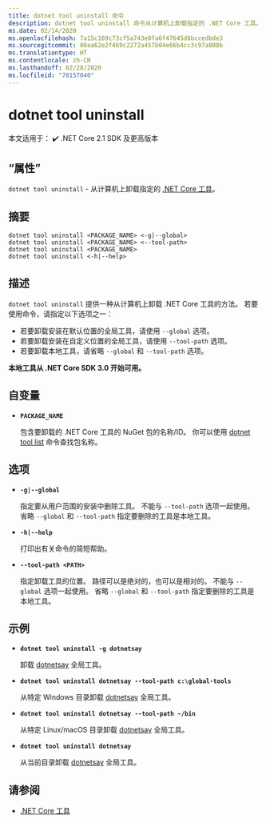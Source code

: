 ```yaml
---
title: dotnet tool uninstall 命令
description: dotnet tool uninstall 命令从计算机上卸载指定的 .NET Core 工具。
ms.date: 02/14/2020
ms.openlocfilehash: 7a15c169c73cf5a743e0fa6f47645d6bccedbde3
ms.sourcegitcommit: 00aa62e2f469c2272a457b04e66b4cc3c97a800b
ms.translationtype: HT
ms.contentlocale: zh-CN
ms.lasthandoff: 02/28/2020
ms.locfileid: "78157040"
---
```

# <a name="dotnet-tool-uninstall"></a>dotnet tool uninstall

 本文适用于： ✔️ .NET Core 2.1 SDK 及更高版本

## <a name="name"></a>“属性”

`dotnet tool uninstall` - 从计算机上卸载指定的 [.NET Core 工具](global-tools.md)。

## <a name="synopsis"></a>摘要

```dotnetcli
dotnet tool uninstall <PACKAGE_NAME> <-g|--global>
dotnet tool uninstall <PACKAGE_NAME> <--tool-path>
dotnet tool uninstall <PACKAGE_NAME>
dotnet tool uninstall <-h|--help>
```

## <a name="description"></a>描述

`dotnet tool uninstall` 提供一种从计算机上卸载 .NET Core 工具的方法。 若要使用命令，请指定以下选项之一：

* 若要卸载安装在默认位置的全局工具，请使用 `--global` 选项。
* 若要卸载安装在自定义位置的全局工具，请使用 `--tool-path` 选项。
* 若要卸载本地工具，请省略 `--global` 和 `--tool-path` 选项。

**本地工具从 .NET Core SDK 3.0 开始可用。**

## <a name="arguments"></a>自变量

- **`PACKAGE_NAME`**

  包含要卸载的 .NET Core 工具的 NuGet 包的名称/ID。 你可以使用 [dotnet tool list](dotnet-tool-list.md) 命令查找包名称。

## <a name="options"></a>选项

- **`-g|--global`**

  指定要从用户范围的安装中删除工具。 不能与 `--tool-path` 选项一起使用。 省略 `--global` 和 `--tool-path` 指定要删除的工具是本地工具。

- **`-h|--help`**

  打印出有关命令的简短帮助。

- **`--tool-path <PATH>`**

  指定卸载工具的位置。 路径可以是绝对的，也可以是相对的。 不能与 `--global` 选项一起使用。 省略 `--global` 和 `--tool-path` 指定要删除的工具是本地工具。

## <a name="examples"></a>示例

- **`dotnet tool uninstall -g dotnetsay`**

  卸载 [dotnetsay](https://www.nuget.org/packages/dotnetsay/) 全局工具。

- **`dotnet tool uninstall dotnetsay --tool-path c:\global-tools`**

  从特定 Windows 目录卸载 [dotnetsay](https://www.nuget.org/packages/dotnetsay/) 全局工具。

- **`dotnet tool uninstall dotnetsay --tool-path ~/bin`**

  从特定 Linux/macOS 目录卸载 [dotnetsay](https://www.nuget.org/packages/dotnetsay/) 全局工具。

- **`dotnet tool uninstall dotnetsay`**

  从当前目录卸载 [dotnetsay](https://www.nuget.org/packages/dotnetsay/) 全局工具。

## <a name="see-also"></a>请参阅

- [.NET Core 工具](global-tools.md)
